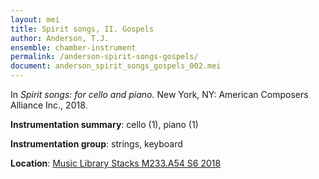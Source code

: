 ```yaml
---
layout: mei
title: Spirit songs, II. Gospels
author: Anderson, T.J.
ensemble: chamber-instrument
permalink: /anderson-spirit-songs-gospels/
document: anderson_spirit_songs_gospels_002.mei
---
```


In *Spirit songs: for cello and piano.* New York, NY: American Composers Alliance Inc., 2018.

**Instrumentation summary**: cello (1), piano (1)

**Instrumentation group**: strings, keyboard

**Location**: <a href="https://tufts-primo.hosted.exlibrisgroup.com/permalink/f/14dinuo/01TUN_ALMA21275315470003851" target="_blank">Music Library Stacks M233.A54 S6 2018</a>
